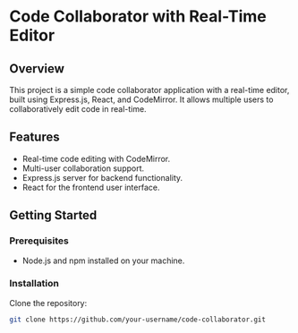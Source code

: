 # Code Collaborator with Real-Time Editor

## Overview

This project is a simple code collaborator application with a real-time editor, built using Express.js, React, and CodeMirror. It allows multiple users to collaboratively edit code in real-time.

## Features

- Real-time code editing with CodeMirror.
- Multi-user collaboration support.
- Express.js server for backend functionality.
- React for the frontend user interface.

## Getting Started

### Prerequisites

- Node.js and npm installed on your machine.

### Installation

 Clone the repository:

   ```bash
   git clone https://github.com/your-username/code-collaborator.git




